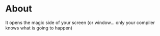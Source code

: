 # About
It opens the magic side of your screen (or window... only your compiler knows what is going to happen)
